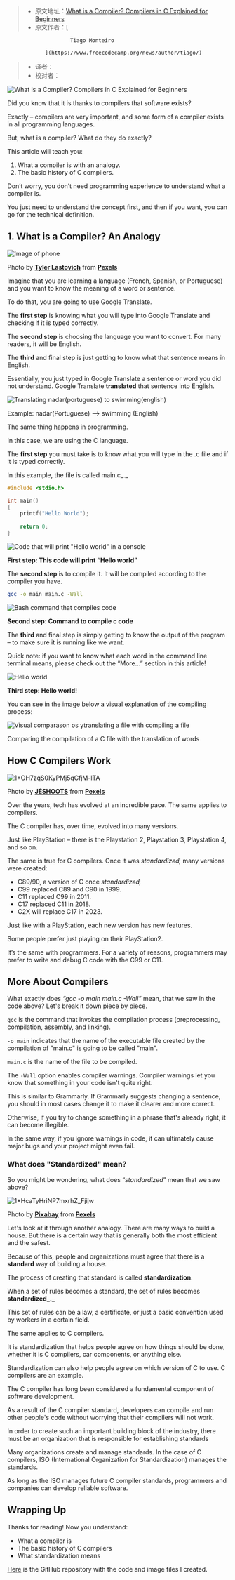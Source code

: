 > -  原文地址：[What is a Compiler? Compilers in C Explained for Beginners](https://www.freecodecamp.org/news/what-is-a-compiler-in-c/)
> -  原文作者：[
                    
                        Tiago Monteiro
                    
                ](https://www.freecodecamp.org/news/author/tiago/)
> -  译者：
> -  校对者：

![What is a Compiler? Compilers in C Explained for Beginners](https://www.freecodecamp.org/news/content/images/size/w2000/2022/03/1-YhjIVZXE56R6YZaTF-Lzig.jpeg)

Did you know that it is thanks to compilers that software exists?

Exactly – compilers are very important, and some form of a compiler exists in all programming languages.

But, what is a compiler? What do they do exactly?

This article will teach you:

1.  What a compiler is with an analogy.
2.  The basic history of C compilers.

Don’t worry, you don’t need programming experience to understand what a compiler is.

You just need to understand the concept first, and then if you want, you can go for the technical definition.

## 1\. What is a Compiler? An Analogy

![Image of phone](https://miro.medium.com/max/1400/1*xFzl6UbF6XI6V0_Tnx-PYg.jpeg)

Photo by [**Tyler Lastovich**](https://www.pexels.com/@lastly?utm_content=attributionCopyText&utm_medium=referral&utm_source=pexels) from [**Pexels**](https://www.pexels.com/photo/black-iphone-7-on-brown-table-699122/?utm_content=attributionCopyText&utm_medium=referral&utm_source=pexels)

Imagine that you are learning a language (French, Spanish, or Portuguese) and you want to know the meaning of a word or sentence.

To do that, you are going to use Google Translate.

The **first step** is knowing what you will type into Google Translate and checking if it is typed correctly.

The **second step** is choosing the language you want to convert. For many readers, it will be English.

The **third** and final step is just getting to know what that sentence means in English.

Essentially, you just typed in Google Translate a sentence or word you did not understand. Google Translate **translated** that sentence into English.

![Translating nadar(portuguese) to swimming(english) ](https://miro.medium.com/max/1400/1*c-mJCyjYTrVguxSgsgYvrQ.png)

Example: nadar(Portuguese) –> swimming (English)

The same thing happens in programming.

In this case, we are using the C language.

The **first step** you must take is to know what you will type in the .c file and if it is typed correctly.

In this example, the file is called main.c_._

```C
#include <stdio.h>

int main()
{
	printf("Hello World");
    
    return 0;
}
```

![Code that will print "Hello world" in a console](https://miro.medium.com/max/1400/1*BtjyNkvX0eboU5JVsD0ayQ.png)

**First step: This code will print “Hello world”**

The **second step** is to compile it. It will be compiled according to the compiler you have.

```Bash
gcc -o main main.c -Wall
```

![Bash command that compiles code](https://miro.medium.com/max/1400/1*cqSo_NpYOYKdSjlBs8_EiQ.png)

**Second step: Command to compile c code**

The **third** and final step is simply getting to know the output of the program – to make sure it is running like we want.

Quick note: if you want to know what each word in the command line terminal means, please check out the “More…” section in this article!

![Hello world](https://miro.medium.com/max/1400/1*3oyRNX8txXm3RQrq3XBWNQ.png)

**Third step: Hello world!**

You can see in the image below a visual explanation of the compiling process:

![Visual comparason os ytranslating a file with compiling a file](https://miro.medium.com/max/1400/1*gusV5pXcVHc6vUfenbiuDQ.png)

Comparing the compilation of a C file with the translation of words

## How C Compilers Work

![1*OH7zqS0KyPMj5qCfjM-lTA](https://miro.medium.com/max/1400/1*OH7zqS0KyPMj5qCfjM-lTA.jpeg)

Photo by [**JÉSHOOTS**](https://www.pexels.com/@jeshoots?utm_content=attributionCopyText&utm_medium=referral&utm_source=pexels) from [**Pexels**](https://www.pexels.com/photo/person-holding-sony-ps4-dualshock-4-21067/?utm_content=attributionCopyText&utm_medium=referral&utm_source=pexels)

Over the years, tech has evolved at an incredible pace. The same applies to compilers.

The C compiler has, over time, evolved into many versions.

Just like PlayStation – there is the Playstation 2, Playstation 3, Playstation 4, and so on.

The same is true for C compilers. Once it was _standardized,_ many versions were created:

-   C89/90, a version of C once _standardized,_
-   C99 replaced C89 and C90 in 1999.
-   C11 replaced C99 in 2011.
-   C17 replaced C11 in 2018.
-   C2X will replace C17 in 2023.

Just like with a PlayStation, each new version has new features.

Some people prefer just playing on their PlayStation2.

It’s the same with programmers. For a variety of reasons, programmers may prefer to write and debug C code with the C99 or C11.

## More About Compilers

What exactly does _“gcc -o main main.c -Wall”_ mean, that we saw in the code above? Let's break it down piece by piece.

`gcc` is the command that invokes the compilation process (preprocessing, compilation, assembly, and linking).

`-o main` indicates that the name of the executable file created by the compilation of "main.c" is going to be called "main".

`main.c` is the name of the file to be compiled.

The `-Wall` option enables compiler warnings. Compiler warnings let you know that something in your code isn't quite right.

This is similar to Grammarly. If Grammarly suggests changing a sentence, you should in most cases change it to make it clearer and more correct.

Otherwise, if you try to change something in a phrase that's already right, it can become illegible.

In the same way, if you ignore warnings in code, it can ultimately cause major bugs and your project might even fail.

### What does "Standardized" mean?

So you might be wondering, what does “_standardized_” mean that we saw above?

![1*HcaTyHriNP7mxrhZ_Fjijw](https://miro.medium.com/max/1400/1*HcaTyHriNP7mxrhZ_Fjijw.jpeg)

Photo by [**Pixabay**](https://www.pexels.com/@pixabay?utm_content=attributionCopyText&utm_medium=referral&utm_source=pexels) from [**Pexels**](https://www.pexels.com/photo/architecture-building-construction-daylight-534220/?utm_content=attributionCopyText&utm_medium=referral&utm_source=pexels)

Let's look at it through another analogy. There are many ways to build a house. But there is a certain way that is generally both the most efficient and the safest.

Because of this, people and organizations must agree that there is a **standard** way of building a house.

The process of creating that standard is called **standardization**.

When a set of rules becomes a standard, the set of rules becomes **standardized_._**

This set of rules can be a law, a certificate, or just a basic convention used by workers in a certain field.

The same applies to C compilers.

It is standardization that helps people agree on how things should be done, whether it is C compilers, car components, or anything else.

Standardization can also help people agree on which version of C to use. C compilers are an example.

The C compiler has long been considered a fundamental component of software development.

As a result of the C compiler standard, developers can compile and run other people's code without worrying that their compilers will not work.

In order to create such an important building block of the industry, there must be an organization that is responsible for establishing standards

Many organizations create and manage standards. In the case of C compilers, ISO (International Organization for Standardization) manages the standards.

As long as the ISO manages future C compiler standards, programmers and companies can develop reliable software.

## Wrapping Up

Thanks for reading! Now you understand:

-   What a compiler is
-   The basic history of C compilers
-   What standardization means

[](https://github.com/tiagomonteiro0715/freecodecamp-my-articles-source-code/tree/main/What%20exactly%20is%20a%20compiler%3F)[](https://www.instagram.com/tiago.monteiro0715/)[H](https://github.com/tiagomonteiro0715/freecodecamp-my-articles-source-code)[ere](https://github.com/tiagomonteiro0715/freecodecamp-my-articles-source-code) is the GitHub repository with the code and image files I created.